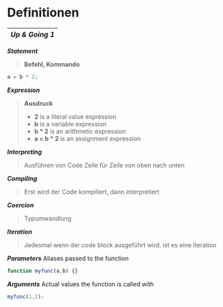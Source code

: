 # Definitionen

| _**Up & Going 1**_ |
|---|

_**Statement**_
> **Befehl, Kommando**
```javascript
a = b * 2;
```

_**Expression**_
> **Ausdruck**
> - **2** is a literal value expression
> - **b** is a variable expression
> - **b * 2** is an arithmetic expression
> - **a = b * 2** is an assignment expression

_**Interpreting**_
> Ausführen von Code Zeile für Zeile von oben nach unten

_**Compiling**_
> Erst wird der Code kompiliert, dann interpretiert

_**Coercion**_
> Typumwandlung

_**Iteration**_
> Jedesmal wenn der code block ausgeführt wird, ist es eine Iteration

_**Parameters**_
Aliases passed to the function
```javascript
function myfunc(a,b) {}
```

_**Arguments**_
Actual values the function is called with
```javascript
myfunc(1,2);
```
